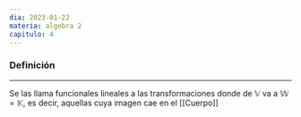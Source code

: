 ```yaml
---
dia: 2023-01-22
materia: algebra 2
capitulo: 4
---
```

### Definición
---
Se las llama funcionales lineales a las transformaciones donde de $\mathbb{V}$ va a $\mathbb{W} = \mathbb{K}$, es decir, aquellas cuya imagen cae en el [[Cuerpo]]
